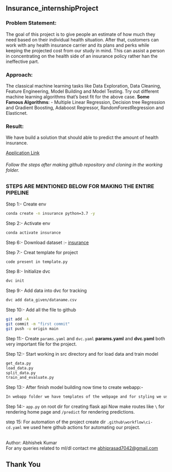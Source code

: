 ## Insurance_internshipProject

### Problem Statement: <br>
The goal of this project is to give people an estimate of how much they need based on their individual health situation. After that, customers can work with any health insurance carrier and its plans and perks while keeping the projected cost from our study in mind. This can assist a person in concentrating on the health side of an insurance policy rather han the ineffective part.

### Approach: <br>
The classical machine learning tasks like Data Exploration, Data Cleaning, Feature Engineering, Model Building and Model Testing. Try out different machine learning algorithms that’s best fit for the above case.
<b>Some Famous Algorithms</b>: - Multiple Linear Regression, Decision tree Regression and Gradient Boosting, Adaboost Regressor, RandomForestRegression and Elasticnet.

### Result: <br>
We have build a solution that should able to predict the amount of health insurance.

[Application Link](https://insurance7042.herokuapp.com/)

###### Follow the steps after making github repository and cloning in the working folder.

### STEPS ARE MENTIONED BELOW FOR MAKING THE ENTIRE PIPELINE

Step 1:- Create env
```bash
conda create -n insurance python=3.7 -y
```
Step 2:- Activate env
```bash
conda activate insurance
```
Step 6:- Download dataset :- [insurance](https://www.kaggle.com/datasets/noordeen/insurance-premium-prediction)

Step 7:- Creat template for project
```bash
code present in template.py
```
Step 8:- Initialize dvc
```bash
dvc init
``` 

Step 9:- Add data into dvc for tracking
```bash
dvc add data_given/dataname.csv
```

Step 10:- Add all the file to github
```bash
git add -A
git commit -m "first commit"
git push -u origin main
```

Step 11:- Create ```params.yaml``` and ```dvc.yaml```
<b>params.yaml</b> and <b>dvc.yaml</b> both very important file for the project.

Step 12:- Start working in src directory and for load data and train model
```bash
get_data.py
load_data.py
split_data.py
train_and_evaluate.py
```

Step 13:- After finish model building now time to create webapp:- <br>
```bash
In webapp folder we have templates of the webpage and for styling we used bootstrap and css. CSS available in static folder.
```

Step 14:- 
```app.py``` on root dir for creating flask api
Now make routes like `\` for rendering home page and `/predict` for rendering predictions.

step 15:
For automation of the project create dir `.github\workflow\ci-cd.yaml` we used here github actions for automating our project.

<br>
Author: Abhishek Kumar
<br>
For any queries related to ml/dl contact me <a href="mailto:abhiprasad7042@gmail.com?subject = Feedback&body = Message">abhiprasad7042@gmail.com</a>
<br>

## Thank You


